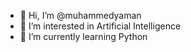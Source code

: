 - 👋 Hi, I’m @muhammedyaman
- 👀 I’m interested in Artificial Intelligence
- 🌱 I’m currently learning Python

<!---
muhammedyaman/muhammedyaman is a ✨ special ✨ repository because its `README.md` (this file) appears on your GitHub profile.
You can click the Preview link to take a look at your changes.
--->
